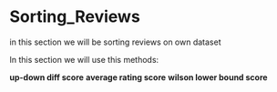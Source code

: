 # Sorting_Reviews
in this section we will be sorting reviews on own dataset

In this section we will use this methods:

**up-down diff score**
**average rating score**
**wilson lower bound score**
